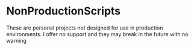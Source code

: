 # NonProductionScripts
These are personal projects not designed for use in production environments. I offer no support and they may break in the future with no warning
